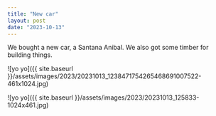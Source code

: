 ```yaml
---
title: "New car"
layout: post
date: "2023-10-13"
---
```


We bought a new car, a Santana Anibal. We also got some timber for building things.

![yo yo]({{ site.baseurl }}/assets/images/2023/20231013_1238471754265468691007522-461x1024.jpg)

![yo yo]({{ site.baseurl }}/assets/images/2023/20231013_125833-1024x461.jpg)
